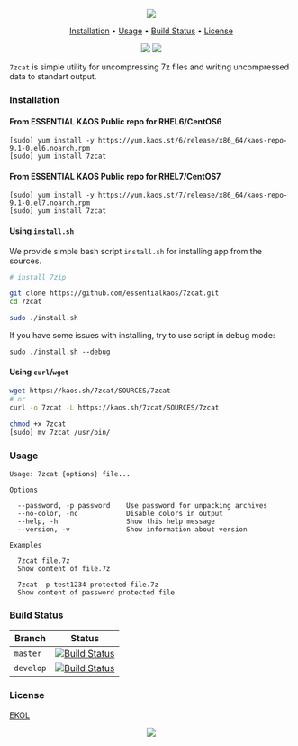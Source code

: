 <p align="center"><a href="#readme"><img src="https://gh.kaos.st/7zcat.svg"/></a></p>

<p align="center"><a href="#installation">Installation</a> • <a href="#usage">Usage</a> • <a href="#build-status">Build Status</a> • <a href="#license">License</a></p>

<p align="center">
  <a href="https://travis-ci.com/essentialkaos/7zcat"><img src="https://travis-ci.com/essentialkaos/7zcat.svg"></a>
  <a href="https://essentialkaos.com/ekol"><img src="https://gh.kaos.st/ekol.svg"></a>
</p>

`7zcat` is simple utility for uncompressing 7z files and writing uncompressed data to standart output.

### Installation

#### From ESSENTIAL KAOS Public repo for RHEL6/CentOS6

```
[sudo] yum install -y https://yum.kaos.st/6/release/x86_64/kaos-repo-9.1-0.el6.noarch.rpm
[sudo] yum install 7zcat
```

#### From ESSENTIAL KAOS Public repo for RHEL7/CentOS7

```
[sudo] yum install -y https://yum.kaos.st/7/release/x86_64/kaos-repo-9.1-0.el7.noarch.rpm
[sudo] yum install 7zcat
```

#### Using `install.sh`

We provide simple bash script `install.sh` for installing app from the sources.

```bash
# install 7zip

git clone https://github.com/essentialkaos/7zcat.git
cd 7zcat

sudo ./install.sh
```

If you have some issues with installing, try to use script in debug mode:

```
sudo ./install.sh --debug
```

#### Using `curl`/`wget`

```bash
wget https://kaos.sh/7zcat/SOURCES/7zcat
# or
curl -o 7zcat -L https://kaos.sh/7zcat/SOURCES/7zcat

chmod +x 7zcat
[sudo] mv 7zcat /usr/bin/
```

### Usage

```
Usage: 7zcat {options} file...

Options

  --password, -p password    Use password for unpacking archives
  --no-color, -nc            Disable colors in output
  --help, -h                 Show this help message
  --version, -v              Show information about version

Examples

  7zcat file.7z
  Show content of file.7z

  7zcat -p test1234 protected-file.7z
  Show content of password protected file

```

### Build Status

| Branch | Status |
|--------|--------|
| `master` | [![Build Status](https://travis-ci.com/essentialkaos/7zcat.svg?branch=master)](https://travis-ci.com/essentialkaos/7zcat) |
| `develop` | [![Build Status](https://travis-ci.com/essentialkaos/7zcat.svg?branch=develop)](https://travis-ci.com/essentialkaos/7zcat) |

### License

[EKOL](https://essentialkaos.com/ekol)

<p align="center"><a href="https://essentialkaos.com"><img src="https://gh.kaos.st/ekgh.svg"/></a></p>
